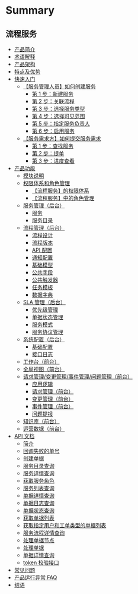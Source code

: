 # Summary

## 流程服务
* [产品简介](产品白皮书/产品简介/README.md)
* [术语解释](产品白皮书/术语解释/Term.md)
* [产品架构](产品白皮书/产品架构图/Architecture.md)
* [特点及优势](产品白皮书/特点及优势/Features.md)
* [快速入门]()
    * [【服务管理人员】如何创建服务]()
        * [第 1 步：新建服务](产品白皮书/快速入门/admin_step1.md)
        * [第 2 步：关联流程](产品白皮书/快速入门/admin_step2.md)
        * [第 3 步：选择服务类型](产品白皮书/快速入门/admin_step3.md)
        * [第 4 步：选择可见范围](产品白皮书/快速入门/admin_step4.md)
        * [第 5 步：指定服务负责人](产品白皮书/快速入门/admin_step5.md)
        * [第 6 步：启用服务](产品白皮书/快速入门/admin_step6.md)
    * [【服务需求方】如何提交服务需求]()
        * [第 1 步：查找服务](产品白皮书/快速入门/user_step1.md)
        * [第 2 步：提单](产品白皮书/快速入门/user_step2.md)
        * [第 3 步：进度查看](产品白皮书/快速入门/user_step3.md)
* [产品功能]()
    * [模块说明](产品白皮书/产品功能/模块说明/Module_description.md)
    * [权限体系和角色管理]()
        * [【流程服务】的权限体系](产品白皮书/产品功能/权限体系和角色管理/Authority_system.md)
        * [【流程服务】中的角色管理](产品白皮书/产品功能/权限体系和角色管理/Role_management.md)
    * [服务管理（后台）]()
        * [服务](产品白皮书/产品功能/服务管理/service.md)
        * [服务目录](产品白皮书/产品功能/服务管理/Service_catalog.md)
    * [流程管理（后台）]()
        * [流程设计](产品白皮书/产品功能/流程管理/Process_Design.md)
        * [流程版本](产品白皮书/产品功能/流程管理/Process_version.md)
        * [API 配置](产品白皮书/产品功能/流程管理/API_configuration.md)
        * [通知配置](产品白皮书/产品功能/流程管理/Notification_configuration.md)
        * [基础模型](产品白皮书/产品功能/流程管理/Base_model.md)
        * [公共字段](产品白皮书/产品功能/流程管理/Public_field.md)
        * [公共触发器](产品白皮书/产品功能/流程管理/Public_trigger.md)
        * [任务模板](产品白皮书/产品功能/流程管理/Task_template.md)
        * [数据字典](产品白皮书/产品功能/流程管理/Data_Dictionary.md)
    * [SLA 管理（后台）]()
        * [优先级管理](产品白皮书/产品功能/SLA管理/Priority_management.md)
        * [单据状态管理](产品白皮书/产品功能/SLA管理/Document_status_management.md)
        * [服务模式](产品白皮书/产品功能/SLA管理/Service_model.md)
        * [服务协议管理](产品白皮书/产品功能/SLA管理/Service_Agreement_Management.md)
    * [系统配置（后台）]()
        * [基础配置](产品白皮书/产品功能/系统配置/Basic_configuration.md)
        * [接口日志](产品白皮书/产品功能/系统配置/Interface_log.md)
    * [工作台（前台）](产品白皮书/产品功能/工作台/Workbench.md)
    * [全局视图（前台）](产品白皮书/产品功能/全局视图/Global_view.md)
    * [请求管理/变更管理/事件管理/问题管理（前台）]()
        * [应用逻辑](产品白皮书/产品功能/综合管理/Application_logic.md)
        * [请求管理（前台）](产品白皮书/产品功能/综合管理/Request_management.md)
        * [变更管理（前台）](产品白皮书/产品功能/综合管理/Change_management.md)
        * [事件管理（前台）](产品白皮书/产品功能/综合管理/Incident_management.md)
        * [问题提报](产品白皮书/产品功能/综合管理/Problem_escalation.md)
    * [知识库（前台）](产品白皮书/产品功能/知识库/knowledge_base.md)
    * [运营数据（前台）](产品白皮书/产品功能/运营数据/Operational_data.md)
* [API 文档]()
    * [简介](6.0/API文档/itsm/README.md)
    * [回调失败的单号](6.0/API文档/itsm/zh-hans/callback_failed_ticket.md)
    * [创建单据](6.0/API文档/itsm/zh-hans/create_ticket.md)
    * [服务目录查询](6.0/API文档/itsm/zh-hans/get_service_catalogs.md)
    * [服务详情查询](6.0/API文档/itsm/zh-hans/get_service_detail.md)
    * [获取服务角色](6.0/API文档/itsm/zh-hans/get_service_roles.md)
    * [服务列表查询](6.0/API文档/itsm/zh-hans/get_services.md)
    * [单据详情查询](6.0/API文档/itsm/zh-hans/get_ticket_info.md)
    * [单据日志查询](6.0/API文档/itsm/zh-hans/get_ticket_logs.md)
    * [单据状态查询](6.0/API文档/itsm/zh-hans/get_ticket_status.md)
    * [获取单据列表](6.0/API文档/itsm/zh-hans/get_tickets.md)
    * [获取指定用户和工单类型的单据列表](6.0/API文档/itsm/zh-hans/get_tickets_by_user.md)
    * [服务流程详情查询](6.0/API文档/itsm/zh-hans/get_workflow_detail.md)
    * [处理单据节点](6.0/API文档/itsm/zh-hans/operate_node.md)
    * [处理单据](6.0/API文档/itsm/zh-hans/operate_ticket.md)
    * [单据详情查询](6.0/API文档/itsm/zh-hans/ticket_approval_result.md)
    * [token 校验接口](6.0/API文档/itsm/zh-hans/token_verify.md)
* [常见问题](产品白皮书/常见问题/FAQ.md)
* [产品运行异常 FAQ](/产品白皮书/常见问题/产品运行异常.md)
* [结语](产品白皮书/结语/Conclusion.md)
